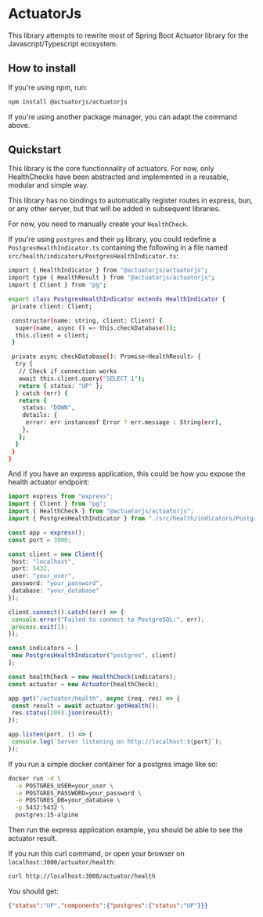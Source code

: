 # ActuatorJs

This library attempts to rewrite most of Spring Boot Actuator library for the Javascript/Typescript ecosystem.

## How to install

If you're using npm, run:

```bash
npm install @actuatorjs/actuatorjs
```

If you're using another package manager, you can adapt the command above.

## Quickstart

This library is the core functionnality of actuators.
For now, only HealthChecks have been abstracted and implemented in a reusable, modular and simple way.

This library has no bindings to automatically register routes in express, bun, or any other server, but that will be added in subsequent libraries.

For now, you need to manually create your `HealthCheck`.

If you're using `postgres` and their `pg` library, you could redefine a `PostgresHealthIndicator.ts` containing the following in a file named `src/health/indicators/PostgresHealthIndicator.ts`:

```bash
import { HealthIndicator } from "@actuatorjs/actuatorjs";
import type { HealthResult } from "@actuatorjs/actuatorjs";
import { Client } from "pg";

export class PostgresHealthIndicator extends HealthIndicator {
 private client: Client;

 constructor(name: string, client: Client) {
  super(name, async () => this.checkDatabase());
  this.client = client;
 }

 private async checkDatabase(): Promise<HealthResult> {
  try {
   // Check if connection works
   await this.client.query("SELECT 1");
   return { status: "UP" };
  } catch (err) {
   return {
    status: "DOWN",
    details: {
     error: err instanceof Error ? err.message : String(err),
    },
   };
  }
 }
}
```

And if you have an express application, this could be how you expose the health actuator endpoint:

```ts
import express from "express";
import { Client } from "pg";
import { HealthCheck } from "@actuatorjs/actuatorjs";
import { PostgresHealthIndicator } from "./src/health/indicators/PostgresHealthIndicator";

const app = express();
const port = 3000;

const client = new Client({
 host: "localhost",
 port: 5432,
 user: "your_user",
 password: "your_password",
 database: "your_database"
});

client.connect().catch((err) => {
 console.error("Failed to connect to PostgreSQL:", err);
 process.exit(1);
});

const indicators = [
 new PostgresHealthIndicator("postgres", client)
];

const healthCheck = new HealthCheck(indicators);
const actuator = new Actuator(healthCheck);

app.get("/actuator/health", async (req, res) => {
 const result = await actuator.getHealth();
 res.status(200).json(result);
});

app.listen(port, () => {
 console.log(`Server listening on http://localhost:${port}`);
});
```

If you run a simple docker container for a postgres image like so:

```bash
docker run -d \
  -e POSTGRES_USER=your_user \
  -e POSTGRES_PASSWORD=your_password \
  -e POSTGRES_DB=your_database \
  -p 5432:5432 \
  postgres:15-alpine
```

Then run the express application example, you should be able to see the actuator result.

If you run this curl command, or open your browser on `localhost:3000/actuator/health`:

```bash
curl http://localhost:3000/actuator/health
```

You should get:

```json
{"status":"UP","components":{"postgres":{"status":"UP"}}}
```
